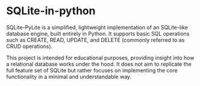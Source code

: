 # SQLite-in-python

SQLite-PyLite is a simplified, lightweight implementation of an SQLite-like database engine, built entirely in Python. It supports basic SQL operations such as CREATE, READ, UPDATE, and DELETE (commonly referred to as CRUD operations).

This project is intended for educational purposes, providing insight into how a relational database works under the hood. It does not aim to replicate the full feature set of SQLite but rather focuses on implementing the core functionality in a minimal and understandable way.
